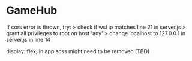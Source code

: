 # GameHub

If cors error is thrown, try:
    > check if wsl ip matches line 21 in server.js
    > grant all privileges to root on host 'any'
    > change localhost to 127.0.0.1 in server.js in line 14

display: flex; in app.scss might need to be removed (TBD)